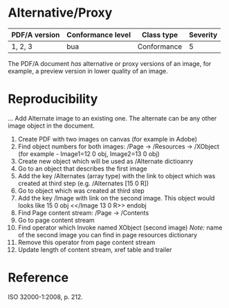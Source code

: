 # Alternative/Proxy

| PDF/A version | Conformance level | Class type  | Severity |
| ------------- | ----------------- | ----------  | -------- |
| 1, 2, 3       | bua               | Conformance | 5        |

The PDF/A document _has_ alternative or proxy versions of an image, for example, a preview version in lower quality of an image.
# Reproducibility
...
Add Alternate image to an existing one. The alternate can be any other image object in the document.

1. Create PDF with two images on canvas (for example in Adobe)
2. Find object numbers for both images: 
/Page -> /Resources -> /XObject
(for example - Image1=12 0 obj, Image2=13 0 obj)
3. Create new object which will be used as /Alternate dictioanry
4. Go to an object that describes the first image
5. Add the key /Alternates (array type) with the link to object which was created at third step
(e.g. /Alternates [15 0 R])
6. Go to object which was created at third step
7. Add the key /Image with link on the second image. This object would looks like
15 0 obj
<</Image 13 0 R>>
endobj
8. Find Page content stream:
/Page -> /Contents
9. Go to page content stream
10. Find operator which Invoke named XObject (second image)
*Note:* name of the second image you can find in page resources dictionary
11. Remove this operator from page content stream
12. Update length of content stream, xref table and trailer

# Reference
ISO 32000-1:2008, p. 212.